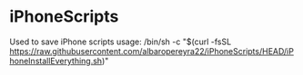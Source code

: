 # iPhoneScripts
Used to save iPhone scripts
usage: /bin/sh -c \"$(curl -fsSL https://raw.githubusercontent.com/albaropereyra22/iPhoneScripts/HEAD/iPhoneInstallEverything.sh)\"